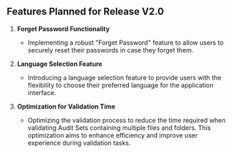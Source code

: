 ## Features Planned for Release V2.0

1. **Forget Password Functionality**
   - Implementing a robust "Forget Password" feature to allow users to securely reset their passwords in case they forget them.
   
2. **Language Selection Feature**
   - Introducing a language selection feature to provide users with the flexibility to choose their preferred language for the application interface.
   
3. **Optimization for Validation Time**
   - Optimizing the validation process to reduce the time required when validating Audit Sets containing multiple files and folders. This optimization aims to enhance efficiency and improve user experience during validation tasks.
 